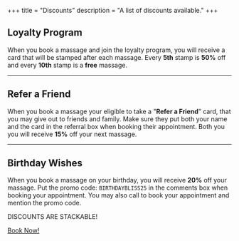 +++
title = "Discounts"
description = "A list of discounts available."
+++

## Loyalty Program

When you book a massage and join the loyalty program, you will receive a card that will be stamped after each massage. Every **5th** stamp is **50%** off and every **10th** stamp is a **free** massage.

---

## Refer a Friend

When you book a massage your eligible to take a "**Refer a Friend**" card, that you may give out to friends and family. Make sure they put both your name and the card in the referral box when booking their appointment. Both you you will receive **15%** off your next massage.

---

## Birthday Wishes

When you book a massage on your birthday, you will receive **20%** off your massage. Put the promo code: `BIRTHDAYBLISS25` in the comments box when booking your appointment. You may also call to book your appointment and mention the promo code.


<p class="text-center fw-bold">
DISCOUNTS ARE STACKABLE!
</p>

<p class="text-center">
    <a class="lead" href="https://makayla-massage.noterro.com/">Book Now!</a>
</p>